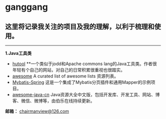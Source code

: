 # ganggang
## 这里将记录我关注的项目及我的理解，以利于梳理和使用。 
----------------------------------------
**1.Java工具类**

 * [hutool](https://github.com/looly/hutool)  **一个类似于jodd和Apache commons lang的Java工具类。作者很年轻有个自己的网站，对自己的日常积累很重视也很踏实。 
 * [awesome](https://github.com/sindresorhus/awesome)  A curated list of awesome lists 资源列表。 
 * [Mybatis-Spring](https://github.com/abel533/Mybatis-Spring)  这是一个集成了Mybatis分页插件和通用Mapper的示例项目。 
 * [awesome-java-cn](https://github.com/jobbole/awesome-java-cn)  Java资源大全中文版，包括开发库、开发工具、网站、博客、微信、微博等，由伯乐在线持续更新。


**邮箱：**  chairmanview@126.com
